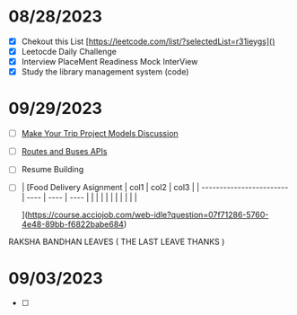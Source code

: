 # 08/28/2023

- [x] Chekout this List [https://leetcode.com/list/?selectedList=r31ieygs]()
- [x] Leetocde Daily Challenge
- [x] Interview PlaceMent Readiness Mock InterView
- [x] Study the library management system (code)

# 09/29/2023

- [ ] [Make Your Trip Project Models Discussion]()
- [ ] [Routes and Buses APIs](https://vimeo.com/856876426/21f084c425)
- [ ] Resume Building
- [ ] | [Food Delivery Asignment | col1 | col2 | col3 |
      | ------------------------ | ---- | ---- | ---- |
      |                          |      |      |      |
      |                          |      |      |      |

  ](https://course.acciojob.com/web-idle?question=07f71286-5760-4e48-89bb-f6822babe684)

RAKSHA BANDHAN LEAVES ( THE LAST LEAVE THANKS )

# 09/03/2023

- [ ]
